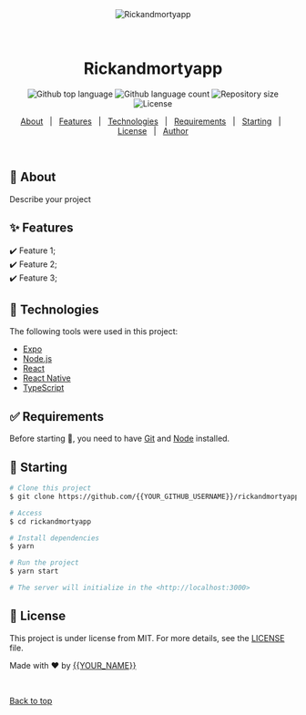 <div align="center" id="top"> 
  <img src="./.github/app.gif" alt="Rickandmortyapp" />

  &#xa0;

  <!-- <a href="https://rickandmortyapp.netlify.app">Demo</a> -->
</div>

<h1 align="center">Rickandmortyapp</h1>

<p align="center">
  <img alt="Github top language" src="https://img.shields.io/github/languages/top/{{YOUR_GITHUB_USERNAME}}/rickandmortyapp?color=56BEB8">

  <img alt="Github language count" src="https://img.shields.io/github/languages/count/{{YOUR_GITHUB_USERNAME}}/rickandmortyapp?color=56BEB8">

  <img alt="Repository size" src="https://img.shields.io/github/repo-size/{{YOUR_GITHUB_USERNAME}}/rickandmortyapp?color=56BEB8">

  <img alt="License" src="https://img.shields.io/github/license/{{YOUR_GITHUB_USERNAME}}/rickandmortyapp?color=56BEB8">

  <!-- <img alt="Github issues" src="https://img.shields.io/github/issues/{{YOUR_GITHUB_USERNAME}}/rickandmortyapp?color=56BEB8" /> -->

  <!-- <img alt="Github forks" src="https://img.shields.io/github/forks/{{YOUR_GITHUB_USERNAME}}/rickandmortyapp?color=56BEB8" /> -->

  <!-- <img alt="Github stars" src="https://img.shields.io/github/stars/{{YOUR_GITHUB_USERNAME}}/rickandmortyapp?color=56BEB8" /> -->
</p>

<!-- Status -->

<!-- <h4 align="center"> 
	🚧  Rickandmortyapp 🚀 Under construction...  🚧
</h4> 

<hr> -->

<p align="center">
  <a href="#dart-about">About</a> &#xa0; | &#xa0; 
  <a href="#sparkles-features">Features</a> &#xa0; | &#xa0;
  <a href="#rocket-technologies">Technologies</a> &#xa0; | &#xa0;
  <a href="#white_check_mark-requirements">Requirements</a> &#xa0; | &#xa0;
  <a href="#checkered_flag-starting">Starting</a> &#xa0; | &#xa0;
  <a href="#memo-license">License</a> &#xa0; | &#xa0;
  <a href="https://github.com/{{YOUR_GITHUB_USERNAME}}" target="_blank">Author</a>
</p>

<br>

## :dart: About ##

Describe your project

## :sparkles: Features ##

:heavy_check_mark: Feature 1;\
:heavy_check_mark: Feature 2;\
:heavy_check_mark: Feature 3;

## :rocket: Technologies ##

The following tools were used in this project:

- [Expo](https://expo.io/)
- [Node.js](https://nodejs.org/en/)
- [React](https://pt-br.reactjs.org/)
- [React Native](https://reactnative.dev/)
- [TypeScript](https://www.typescriptlang.org/)

## :white_check_mark: Requirements ##

Before starting :checkered_flag:, you need to have [Git](https://git-scm.com) and [Node](https://nodejs.org/en/) installed.

## :checkered_flag: Starting ##

```bash
# Clone this project
$ git clone https://github.com/{{YOUR_GITHUB_USERNAME}}/rickandmortyapp

# Access
$ cd rickandmortyapp

# Install dependencies
$ yarn

# Run the project
$ yarn start

# The server will initialize in the <http://localhost:3000>
```

## :memo: License ##

This project is under license from MIT. For more details, see the [LICENSE](LICENSE.md) file.


Made with :heart: by <a href="https://github.com/{{YOUR_GITHUB_USERNAME}}" target="_blank">{{YOUR_NAME}}</a>

&#xa0;

<a href="#top">Back to top</a>
